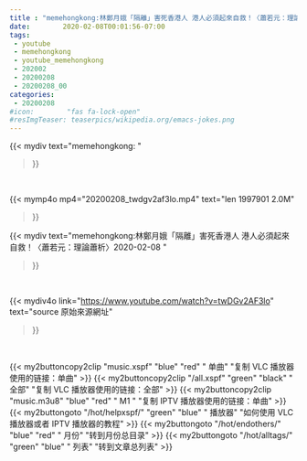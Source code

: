 ```yaml
---
title : "memehongkong:林鄭月娥「隔離」害死香港人 港人必須起來自救！〈蕭若元：理論蕭析〉2020-02-08 "
date:        2020-02-08T00:01:56-07:00
tags:
 - youtube
 - memehongkong
 - youtube_memehongkong
 - 202002
 - 20200208
 - 20200208_00
categories:
 - 20200208
#icon:        "fas fa-lock-open"
#resImgTeaser: teaserpics/wikipedia.org/emacs-jokes.png
---
```


{{< mydiv text="memehongkong: "
>}}
<br>


{{< mymp4o mp4="20200208_twdgv2af3lo.mp4"
text="len 1997901    2.0M"
>}}


{{< mydiv text="memehongkong:林鄭月娥「隔離」害死香港人 港人必須起來自救！〈蕭若元：理論蕭析〉2020-02-08 "
>}}
<br>

{{< mydiv4o link="https://www.youtube.com/watch?v=twDGv2AF3lo"
text="source 原始來源網址"
>}}


<br>





{{< my2buttoncopy2clip "music.xspf"        "blue"   "red"    " 单曲"  "复制 VLC 播放器使用的链接：单曲" >}} {{< my2buttoncopy2clip "/all.xspf"         "green"  "black"  " 全部"  "复制 VLC 播放器使用的链接：全部" >}} {{< my2buttoncopy2clip "music.m3u8"        "blue"   "red"    " M1 "    "复制 IPTV 播放器使用的链接：单曲" >}} {{< my2buttongoto      "/hot/helpxspf/"    "green"  "blue"   " 播放器" "如何使用 VLC 播放器或者 IPTV 播放器的教程" >}} {{< my2buttongoto      "/hot/endothers/"   "blue"   "red"    " 月份"   "转到月份总目录" >}} {{< my2buttongoto      "/hot/alltags/"     "green"  "blue"   " 列表"   "转到文章总列表" >}} 
